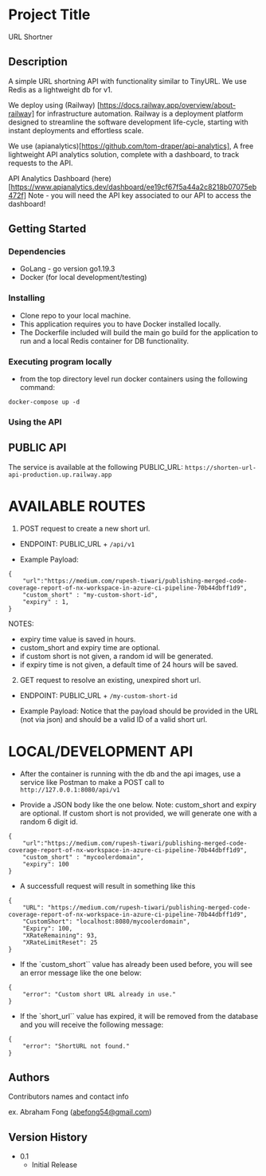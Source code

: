# Project Title

URL Shortner

## Description

A simple URL shortning API with functionality similar to TinyURL.
We use Redis as a lightweight db for v1.

We deploy using (Railway) [https://docs.railway.app/overview/about-railway] for infrastructure automation. Railway is a deployment platform designed to streamline the software development life-cycle, starting with instant deployments and effortless scale.

We use (apianalytics)[https://github.com/tom-draper/api-analytics], A free lightweight API analytics solution, complete with a dashboard, to track requests to the API.

API Analytics Dashboard (here) [https://www.apianalytics.dev/dashboard/ee19cf67f5a44a2c8218b07075eb472f]
Note - you will need the API key associated to our API to access the dashboard!

## Getting Started

### Dependencies

- GoLang - go version go1.19.3
- Docker (for local development/testing)

### Installing

- Clone repo to your local machine.
- This application requires you to have Docker installed locally.
- The Dockerfile included will build the main go build for the application to run and a local Redis container for DB functionality.

### Executing program locally

- from the top directory level run docker containers using the following command:

```
docker-compose up -d
```

### Using the API

## PUBLIC API

The service is available at the following PUBLIC_URL:
`https://shorten-url-api-production.up.railway.app`

# AVAILABLE ROUTES

1. POST request to create a new short url.

- ENDPOINT: PUBLIC_URL + `/api/v1`

- Example Payload:

```
{
    "url":"https://medium.com/rupesh-tiwari/publishing-merged-code-coverage-report-of-nx-workspace-in-azure-ci-pipeline-70b44dbff1d9",
    "custom_short" : "my-custom-short-id",
    "expiry" : 1,
}
```

NOTES:

- expiry time value is saved in hours.
- custom_short and expiry time are optional.
- if custom short is not given, a random id will be generated.
- if expiry time is not given, a default time of 24 hours will be saved.

2. GET request to resolve an existing, unexpired short url.

- ENDPOINT: PUBLIC_URL + `/my-custom-short-id`

- Example Payload: Notice that the payload should be provided in the URL (not via json) and should be a valid ID of a valid short url.

# LOCAL/DEVELOPMENT API

- After the container is running with the db and the api images,
  use a service like Postman to make a POST call to `http://127.0.0.1:8080/api/v1`

- Provide a JSON body like the one below. Note: custom_short and expiry are optional.
  If custom short is not provided, we will generate one with a random 6 digit id.

```
{
    "url":"https://medium.com/rupesh-tiwari/publishing-merged-code-coverage-report-of-nx-workspace-in-azure-ci-pipeline-70b44dbff1d9",
    "custom_short" : "mycoolerdomain",
    "expiry": 100
}
```

- A successfull request will result in something like this

```
{
    "URL": "https://medium.com/rupesh-tiwari/publishing-merged-code-coverage-report-of-nx-workspace-in-azure-ci-pipeline-70b44dbff1d9",
    "CustomShort": "localhost:8080/mycoolerdomain",
    "Expiry": 100,
    "XRateRemaining": 93,
    "XRateLimitReset": 25
}

```

- If the `custom_short`` value has already been used before, you will see an error message like the one below:

```
{
    "error": "Custom short URL already in use."
}
```

- If the `short_url`` value has expired, it will be removed from the database and you will receive the following message:

```
{
    "error": "ShortURL not found."
}
```

## Authors

Contributors names and contact info

ex. Abraham Fong (abefong54@gmail.com)

## Version History

- 0.1
  - Initial Release
